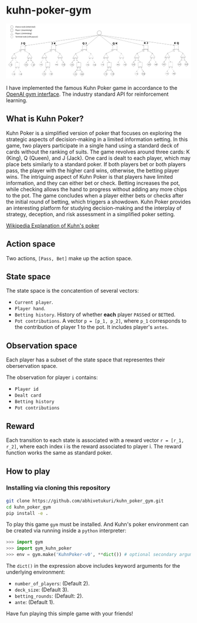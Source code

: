 # kuhn-poker-gym

![Kuhn's poker tree](https://raw.githubusercontent.com/Danielhp95/gym-kuhn-poker/master/Kuhn_poker_tree.png)

I have implemented the famous Kuhn Poker game in accordance to the [OpenAI gym interface](https://www.gymlibrary.dev/). The industry standard API for reinforcement learning.

## What is Kuhn Poker?

Kuhn Poker is a simplified version of poker that focuses on exploring the strategic aspects of decision-making in a limited information setting. In this game, two players participate in a single hand using a standard deck of cards without the ranking of suits. The game revolves around three cards: K (King), Q (Queen), and J (Jack). One card is dealt to each player, which may place bets similarly to a standard poker. If both players bet or both players pass, the player with the higher card wins, otherwise, the betting player wins. The intriguing aspect of Kuhn Poker is that players have limited information, and they can either bet or check. Betting increases the pot, while checking allows the hand to progress without adding any more chips to the pot. The game concludes when a player either bets or checks after the initial round of betting, which triggers a showdown. Kuhn Poker provides an interesting platform for studying decision-making and the interplay of strategy, deception, and risk assessment in a simplified poker setting.

[Wikipedia Explanation of Kuhn's poker](https://www.wikiwand.com/en/Kuhn_poker)

## Action space

Two actions, `[Pass, Bet]` make up the action space.

## State space

The state space is the concatention of several vectors:

+ `Current player`. 
+ `Player hand`.
+ `Betting history`. History of whether **each** player `PASS`ed or `BET`ted.
+ `Pot contributions`. A vector `p = [p_1, p_2]`, where `p_1` corresponds to the contribution
of player 1 to the pot. It includes player's `antes`.

## Observation space
Each player has a subset of the state space that representes their oberservation space. 

The observation for player `i` contains:
+ `Player id`
+ `Dealt card`
+ `Betting history`
+ `Pot contributions`

## Reward

Each transition to each state is associated with a reward vector `r = [r_1, r_2]`, where each index i is the reward associated to player i. The reward function works the same as standard poker.

## How to play


### Installing via cloning this repository

```bash
git clone https://github.com/abhivetukuri/kuhn_poker_gym.git
cd kuhn_poker_gym
pip install -e .
```

To play this game `gym` must be installed. And Kuhn's poker environment can be created via running inside a `python` interpreter:

```python
>>> import gym
>>> import gym_kuhn_poker
>>> env = gym.make('KuhnPoker-v0', **dict()) # optional secondary argument
```

The `dict()` in the expression above includes keyword arguments for the underlying environment:
+ `number_of_players`: (Default 2).
+ `deck_size`: (Default 3).
+ `betting_rounds`: (Default: 2).
+ `ante`: (Default 1).

Have fun playing this simple game with your friends!
